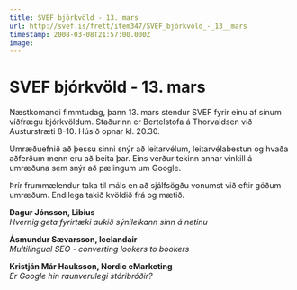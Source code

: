 ```yaml
---
title: SVEF bjórkvöld - 13. mars
url: http://svef.is/frett/item347/SVEF_bjórkvöld_-_13__mars
timestamp: 2008-03-08T21:57:00.000Z
image: 
---
```


# SVEF bjórkvöld - 13. mars

Næstkomandi fimmtudag, þann 13\. mars stendur SVEF fyrir einu af sínum víðfrægu bjórkvöldum. Staðurinn er Bertelstofa á Thorvaldsen við Austurstræti 8-10\. Húsið opnar kl. 20.30.

Umræðuefnið að þessu sinni snýr að leitarvélum, leitarvélabestun og hvaða aðferðum menn eru að beita þar. Eins verður tekinn annar vinkill á umræðuna sem snýr að pælingum um Google.

Þrír frummælendur taka til máls en að sjálfsögðu vonumst við eftir góðum umræðum. Endilega takið kvöldið frá og mætið.

**Dagur Jónsson, Libius**  
_Hvernig geta fyrirtæki aukið sýnileikann sinn á netinu_

**Ásmundur Sævarsson, Icelandair**  
_Multilingual SEO - converting lookers to bookers_

**Kristján Már Hauksson, Nordic eMarketing**  
_Er Google hin raunverulegi stóribróðir?_
